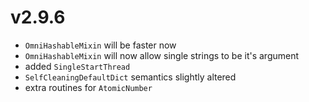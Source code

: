 # v2.9.6

* `OmniHashableMixin` will be faster now
* `OmniHashableMixin` will now allow single strings to be it's argument
* added `SingleStartThread`
* `SelfCleaningDefaultDict` semantics slightly altered
* extra routines for `AtomicNumber`
